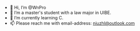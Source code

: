 - 👋 Hi, I’m @WnPro
- 👀 I’m a master's student with a law major in UIBE.
- 🌱 I’m currently learning C.
- 📫 Please reach me with email-address: niuzhl@outlook.com

<!---
WnPro/WnPro is a ✨ special ✨ repository because its `README.md` (this file) appears on your GitHub profile.
You can click the Preview link to take a look at your changes.
- 💞️ I’m looking to collaborate on 
--->
